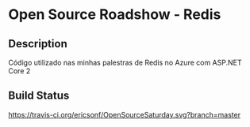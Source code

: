 # Open Source Roadshow - Redis

## Description
Código utilizado nas minhas palestras de Redis no Azure com ASP.NET Core 2

## Build Status
https://travis-ci.org/ericsonf/OpenSourceSaturday.svg?branch=master
